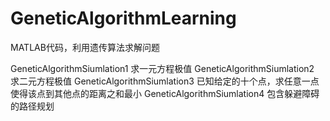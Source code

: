 # GeneticAlgorithmLearning

MATLAB代码，利用遗传算法求解问题

GeneticAlgorithmSiumlation1
求一元方程极值
GeneticAlgorithmSiumlation2
求二元方程极值
GeneticAlgorithmSiumlation3
已知给定的十个点，求任意一点使得该点到其他点的距离之和最小
GeneticAlgorithmSiumlation4
包含躲避障碍的路径规划
